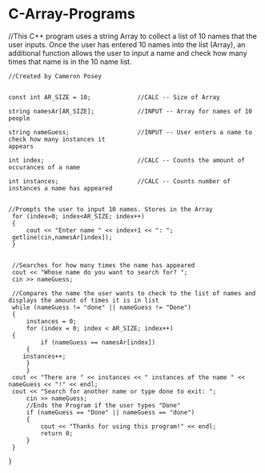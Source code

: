 # C-Array-Programs
//This C++ program uses a string Array to collect a list of 10 names that the user inputs. Once the user has entered 10 names into the list (Array), an additional function allows the user to input a name and check how many times that name is in the 10 name list.

    //Created by Cameron Posey


    const int AR_SIZE = 10;				//CALC -- Size of Array

    string namesAr[AR_SIZE];			//INPUT -- Array for names of 10 people

    string nameGuess;					//INPUT -- User enters a name to check how many instances it
    appears

    int index;							//CALC -- Counts the amount of occurances of a name

    int instances;						//CALC -- Counts number of instances a name has appeared


    //Prompts the user to input 10 names. Stores in the Array
     for (index=0; index<AR_SIZE; index++)
     {
    	 cout << "Enter name " << index+1 << ": ";
	 getline(cin,namesAr[index]);
     }


     //Searches for how many times the name has appeared
     cout << "Whose name do you want to search for? ";
     cin >> nameGuess;

     //Compares the name the user wants to check to the list of names and displays the amount of times it is in list
     while (nameGuess != "done" || nameGuess != "Done")
     {
         instances = 0;
         for (index = 0; index < AR_SIZE; index++)
	 {
    	     if (nameGuess == namesAr[index])
	     {
		instances++;
	     }
         }
	 cout << "There are " << instances << " instances of the name " << nameGuess << "!" << endl;
	 cout << "Search for another name or type done to exit: ";
         cin >> nameGuess;
         //Ends the Program if the user types "Done"
         if (nameGuess == "Done" || nameGuess == "done")
         {
      	     cout << "Thanks for using this program!" << endl;
    	     return 0;
         }
     }

    }



